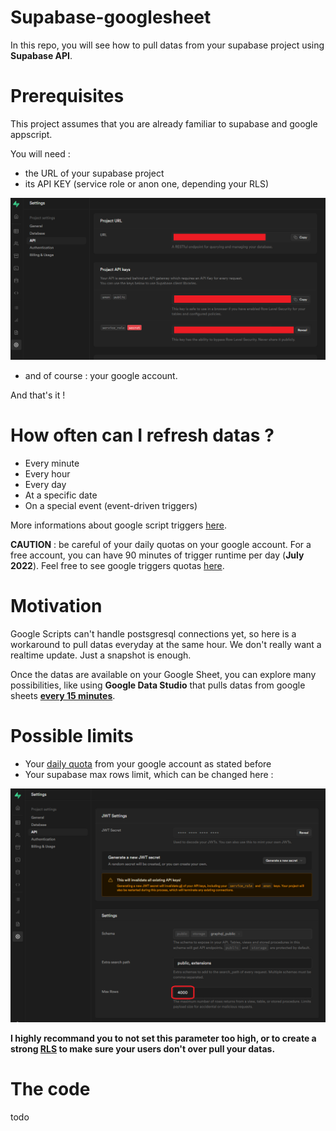 # Supabase-googlesheet
In this repo, you will see how to pull datas from your supabase project using **Supabase API**.

# Prerequisites
This project assumes that you are already familiar to supabase and google appscript.   


You will need :
- the URL of your supabase project
- its API KEY (service role or anon one, depending your RLS)

![supabase-project-details.png](img/supabase-project-details.png)

- and of course : your google account.

And that's it !

# How often can I refresh datas ?
- Every minute
- Every hour
- Every day
- At a specific date
- On a special event (event-driven triggers)
 
More informations about google script triggers [here](https://developers.google.com/apps-script/guides/triggers/installable).

**CAUTION** : be careful of your daily quotas on your google account. For a free account, you can have 90 minutes of trigger runtime per day (**July 2022**). Feel free to see google triggers quotas [here](https://developers.google.com/apps-script/guides/services/quotas).

# Motivation
Google Scripts can't handle postsgresql connections yet, so here is a workaround to pull datas everyday at the same hour. We don't really want a realtime update. Just a snapshot is enough.   

Once the datas are available on your Google Sheet, you can explore many possibilities, like using **Google Data Studio** that pulls datas from google sheets **[every 15 minutes](https://support.google.com/datastudio/answer/7020039?hl=en#zippy=%2Cin-this-article%2Cdata-refresh-rates-by-connector)**. 


# Possible limits
- Your [daily quota](https://developers.google.com/apps-script/guides/services/quotas) from your google account as stated before
- Your supabase max rows limit, which can be changed here :

![max-rows-supabase-api.png](img/max-rows-supabase-api.png)

**I highly recommand you to not set this parameter too high, or to create a strong [RLS](https://supabase.com/docs/guides/auth/row-level-security) to make sure your users don't over pull your datas.**

# The code
todo

